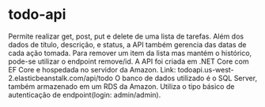 # todo-api

Permite realizar get, post, put e delete de uma lista de tarefas. 
Além dos dados de título, descrição, e status, a API também gerencia das datas de cada ação tomada. 
Para remover um item da lista mas mantém o histórico, pode-se utilizar o endpoint remove/id. 
A API foi criada em .NET Core com EF Core e hospedada no servidor da Amazon. 
Link: todoapi.us-west-2.elasticbeanstalk.com/api/todo 
O banco de dados utilizado é o SQL Server, também armazenado em um RDS da Amazon. 
Utiliza o tipo básico de autenticação de endpoint(login: admin/admin). 
